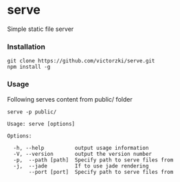 # serve

Simple static file server

### Installation
```
git clone https://github.com/victorzki/serve.git
npm install -g
```

### Usage

Following serves content from public/ folder
```
serve -p public/
```

```
Usage: serve [options]

Options:

  -h, --help          output usage information
  -V, --version       output the version number
  -p,  --path [path]  Specify path to serve files from
  -j,  --jade         If to use jade rendering
       --port [port]  Specify path to serve files from
```

